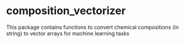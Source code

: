 # composition_vectorizer
This package contains functions to convert chemical compositions (in string) to vector arrays for machine learning tasks

